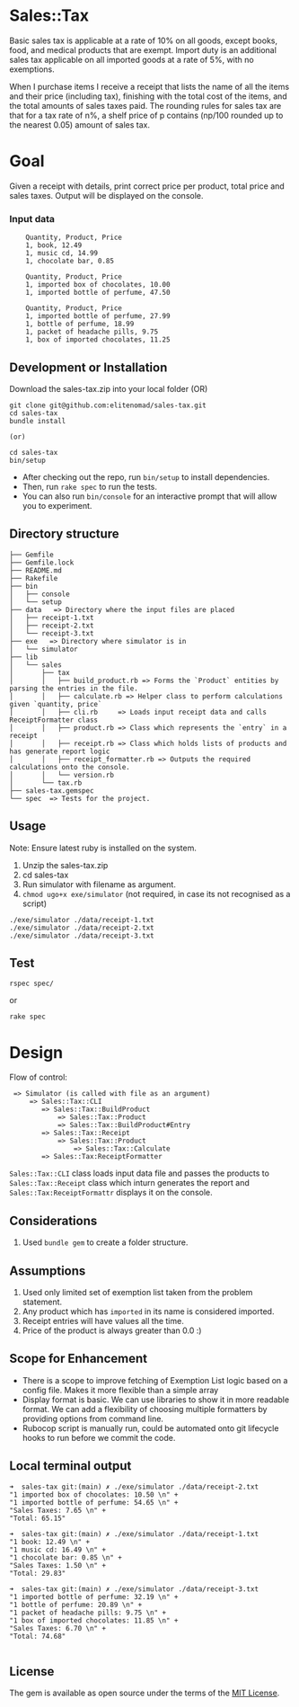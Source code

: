 # Sales::Tax

Basic sales tax is applicable at a rate of 10% on all goods, except books, food, and medical
products that are exempt. Import duty is an additional sales tax applicable on all imported
goods at a rate of 5%, with no exemptions.

When I purchase items I receive a receipt that lists the name of all the items and their price
(including tax), finishing with the total cost of the items, and the total amounts of sales taxes
paid. The rounding rules for sales tax are that for a tax rate of n%, a shelf price of p contains
(np/100 rounded up to the nearest 0.05) amount of sales tax.

# Goal

Given a receipt with details, print correct price per product, total price and sales taxes. Output will be displayed on the console.
### Input data

```
    Quantity, Product, Price
    1, book, 12.49
    1, music cd, 14.99
    1, chocolate bar, 0.85
```

```
    Quantity, Product, Price
    1, imported box of chocolates, 10.00
    1, imported bottle of perfume, 47.50
```

```
    Quantity, Product, Price
    1, imported bottle of perfume, 27.99
    1, bottle of perfume, 18.99
    1, packet of headache pills, 9.75
    1, box of imported chocolates, 11.25
```

## Development or Installation

Download the sales-tax.zip into your local folder (OR)

```
git clone git@github.com:elitenomad/sales-tax.git
cd sales-tax
bundle install

(or)

cd sales-tax
bin/setup

```

- After checking out the repo, run `bin/setup` to install dependencies.
- Then, run `rake spec` to run the tests. 
- You can also run `bin/console` for an interactive prompt that will allow you to experiment.
    
## Directory structure

```
├── Gemfile
├── Gemfile.lock
├── README.md
├── Rakefile
├── bin
│   ├── console
│   └── setup
├── data   => Directory where the input files are placed
│   ├── receipt-1.txt
│   ├── receipt-2.txt
│   └── receipt-3.txt
├── exe   => Directory where simulator is in
│   └── simulator
├── lib
│   └── sales
│       ├── tax
│       │   ├── build_product.rb => Forms the `Product` entities by parsing the entries in the file.
│       │   ├── calculate.rb => Helper class to perform calculations given `quantity, price`
│       │   ├── cli.rb     => Loads input receipt data and calls ReceiptFormatter class
│       │   ├── product.rb => Class which represents the `entry` in a receipt
│       │   ├── receipt.rb => Class which holds lists of products and has generate report logic
│       │   ├── receipt_formatter.rb => Outputs the required calculations onto the console.
│       │   └── version.rb
│       └── tax.rb
├── sales-tax.gemspec
└── spec  => Tests for the project.
```

## Usage

Note: Ensure latest ruby is installed on the system.

1. Unzip the sales-tax.zip
2. cd sales-tax
3. Run simulator with filename as argument.
4. `chmod ugo+x exe/simulator` (not required, in case its not recognised as a script)

```
./exe/simulator ./data/receipt-1.txt
./exe/simulator ./data/receipt-2.txt
./exe/simulator ./data/receipt-3.txt

```

## Test

```
rspec spec/
```

or

```
rake spec
```
# Design

Flow of control:

```
 => Simulator (is called with file as an argument)
     => Sales::Tax::CLI
        => Sales::Tax::BuildProduct
            => Sales::Tax::Product
            => Sales::Tax::BuildProduct#Entry
        => Sales::Tax::Receipt
            => Sales::Tax::Product
                => Sales::Tax::Calculate
        => Sales::Tax:ReceiptFormatter
```

`Sales::Tax::CLI` class loads input data file and passes the products to `Sales::Tax::Receipt` class which inturn generates the report and `Sales::Tax:ReceiptFormattr` displays it on the console.

## Considerations

1. Used `bundle gem`  to create a folder structure.

## Assumptions

1. Used only limited set of exemption list taken from the problem statement. 
2. Any product which has `imported` in its name is considered imported.
3. Receipt entries will have values all the time.
4. Price of the product is always greater than 0.0 :)

## Scope for Enhancement

- There is a scope to improve fetching of Exemption List logic based on a config file. Makes it more flexible than a simple array
- Display format is basic. We can use libraries to show it in more readable format. We can add a flexibility of choosing multiple formatters by providing options from command line.
- Rubocop script is manually run, could be automated onto git lifecycle hooks to run before we commit the code.


## Local terminal output

```
➜  sales-tax git:(main) ✗ ./exe/simulator ./data/receipt-2.txt                                    
"1 imported box of chocolates: 10.50 \n" +
"1 imported bottle of perfume: 54.65 \n" +
"Sales Taxes: 7.65 \n" +
"Total: 65.15"

➜  sales-tax git:(main) ✗ ./exe/simulator ./data/receipt-1.txt
"1 book: 12.49 \n" +
"1 music cd: 16.49 \n" +
"1 chocolate bar: 0.85 \n" +
"Sales Taxes: 1.50 \n" +
"Total: 29.83"

➜  sales-tax git:(main) ✗ ./exe/simulator ./data/receipt-3.txt
"1 imported bottle of perfume: 32.19 \n" +
"1 bottle of perfume: 20.89 \n" +
"1 packet of headache pills: 9.75 \n" +
"1 box of imported chocolates: 11.85 \n" +
"Sales Taxes: 6.70 \n" +
"Total: 74.68"
 
```
## License

The gem is available as open source under the terms of the [MIT License](https://opensource.org/licenses/MIT).
